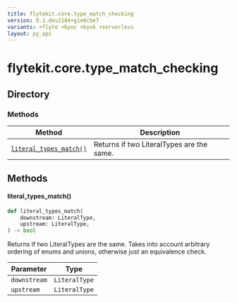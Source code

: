```yaml
---
title: flytekit.core.type_match_checking
version: 0.1.dev2184+g1e0cbe7
variants: +flyte +byoc +byok +serverless
layout: py_api
---
```


# flytekit.core.type_match_checking

## Directory

### Methods

| Method | Description |
|-|-|
| [`literal_types_match()`](#literal_types_match) | Returns if two LiteralTypes are the same. |


## Methods

#### literal_types_match()

```python
def literal_types_match(
    downstream: LiteralType,
    upstream: LiteralType,
) -> bool
```
Returns if two LiteralTypes are the same.
Takes into account arbitrary ordering of enums and unions, otherwise just an equivalence check.


| Parameter | Type |
|-|-|
| `downstream` | `LiteralType` |
| `upstream` | `LiteralType` |

